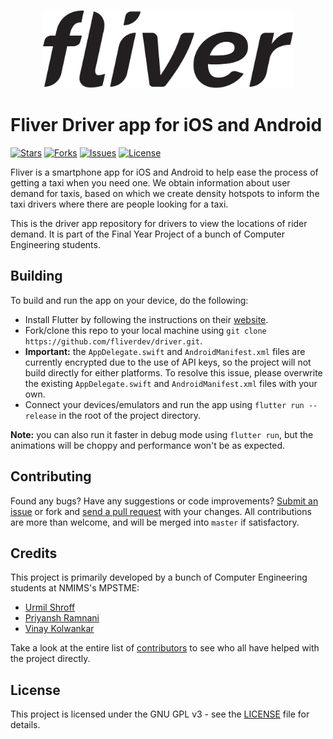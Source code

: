 <p align="center"><img height="125px" width="400" src="./branding/text-black.png" alt="Fliver Driver"/></p>

# Fliver Driver app for iOS and Android

[![Stars](https://img.shields.io/github/stars/fliverdev/driver.svg)](https://github.com/fliverdev/driver/stargazers)
[![Forks](https://img.shields.io/github/forks/fliverdev/driver.svg)](https://github.com/fliverdev/driver/network/members)
[![Issues](https://img.shields.io/github/issues/fliverdev/driver.svg)](https://github.com/fliverdev/driver/issues)
[![License](https://img.shields.io/github/license/fliverdev/driver.svg)](https://opensource.org/licenses/GPL-3.0)

Fliver is a smartphone app for iOS and Android to help ease the process of getting a taxi when you need one. We obtain information about user demand for taxis, based on which we create density hotspots to inform the taxi drivers where there are people looking for a taxi.

This is the driver app repository for drivers to view the locations of rider demand. It is part of the Final Year Project of a bunch of Computer Engineering students.

## Building

To build and run the app on your device, do the following:

-   Install Flutter by following the instructions on their [website](https://flutter.dev/docs/get-started/install/).
-   Fork/clone this repo to your local machine using `git clone https://github.com/fliverdev/driver.git`.
-   **Important:** the `AppDelegate.swift` and `AndroidManifest.xml` files are currently encrypted due to the use of API keys, so the project will not build directly for either platforms. To resolve this issue, please overwrite the existing `AppDelegate.swift` and `AndroidManifest.xml` files with your own.
-   Connect your devices/emulators and run the app using `flutter run --release` in the root of the project directory.

**Note:** you can also run it faster in debug mode using `flutter run`, but the animations will be choppy and performance won't be as expected.

## Contributing

Found any bugs? Have any suggestions or code improvements? [Submit an issue](https://github.com/fliverdev/driver/issues) or fork and [send a pull request](https://github.com/fliverdev/driver/pulls) with your changes. All contributions are more than welcome, and will be merged into `master` if satisfactory.

## Credits

This project is primarily developed by a bunch of Computer Engineering students at NMIMS's MPSTME:

-   [Urmil Shroff](https://github.com/urmilshroff)
-   [Priyansh Ramnani](https://github.com/prince1998)
-   [Vinay Kolwankar](https://github.com/vinay-ai)

Take a look at the entire list of [contributors](https://github.com/fliverdev/driver/graphs/contributors) to see who all have helped with the project directly.

## License

This project is licensed under the GNU GPL v3 - see the [LICENSE](LICENSE) file for details.

